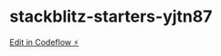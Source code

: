 # stackblitz-starters-yjtn87

[Edit in Codeflow ⚡️](https://stackblitz.com/~/github.com/ahmedsalam007/stackblitz-starters-yjtn87)